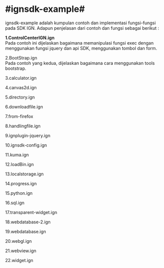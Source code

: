 #ignsdk-example#
=====================================
ignsdk-example adalah kumpulan contoh dan implementasi fungsi-fungsi pada SDK IGN.
Adapun penjelasan dari contoh dan fungsi sebagai berikut :

<b>1.ControlCenterIGN.ign</b><br>
Pada contoh ini dijelaskan bagaimana memanipulasi fungsi exec dengan menggunakan fungsi jquery dan api SDK, menggunakan tombol dan form.

2.BootStrap.ign<br>
Pada contoh yang kedua, dijelaskan bagaimana cara menggunakan tools bootstrap.

3.calculator.ign

4.canvas2d.ign

5.directory.ign

6.downloadfile.ign

7.from-firefox

8.handlingfile.ign

9.ignplugin-jquery.ign

10.ignsdk-config.ign

11.kuma.ign

12.loadBin.ign

13.localstorage.ign

14.progress.ign

15.python.ign

16.sql.ign

17.transparent-widget.ign

18.webdatabase-2.ign

19.webdatabase.ign

20.webgl.ign

21.webview.ign

22.widget.ign
